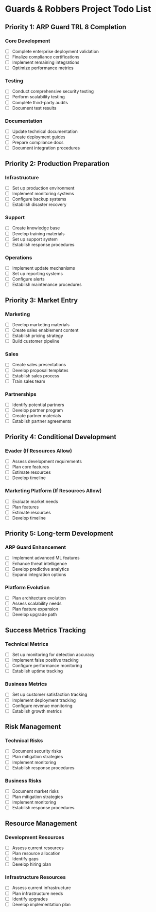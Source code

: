 # Guards & Robbers Project Todo List

## Priority 1: ARP Guard TRL 8 Completion
### Core Development
- [ ] Complete enterprise deployment validation
- [ ] Finalize compliance certifications
- [ ] Implement remaining integrations
- [ ] Optimize performance metrics

### Testing
- [ ] Conduct comprehensive security testing
- [ ] Perform scalability testing
- [ ] Complete third-party audits
- [ ] Document test results

### Documentation
- [ ] Update technical documentation
- [ ] Create deployment guides
- [ ] Prepare compliance docs
- [ ] Document integration procedures

## Priority 2: Production Preparation
### Infrastructure
- [ ] Set up production environment
- [ ] Implement monitoring systems
- [ ] Configure backup systems
- [ ] Establish disaster recovery

### Support
- [ ] Create knowledge base
- [ ] Develop training materials
- [ ] Set up support system
- [ ] Establish response procedures

### Operations
- [ ] Implement update mechanisms
- [ ] Set up reporting systems
- [ ] Configure alerts
- [ ] Establish maintenance procedures

## Priority 3: Market Entry
### Marketing
- [ ] Develop marketing materials
- [ ] Create sales enablement content
- [ ] Establish pricing strategy
- [ ] Build customer pipeline

### Sales
- [ ] Create sales presentations
- [ ] Develop proposal templates
- [ ] Establish sales process
- [ ] Train sales team

### Partnerships
- [ ] Identify potential partners
- [ ] Develop partner program
- [ ] Create partner materials
- [ ] Establish partner agreements

## Priority 4: Conditional Development
### Evader (If Resources Allow)
- [ ] Assess development requirements
- [ ] Plan core features
- [ ] Estimate resources
- [ ] Develop timeline

### Marketing Platform (If Resources Allow)
- [ ] Evaluate market needs
- [ ] Plan features
- [ ] Estimate resources
- [ ] Develop timeline

## Priority 5: Long-term Development
### ARP Guard Enhancement
- [ ] Implement advanced ML features
- [ ] Enhance threat intelligence
- [ ] Develop predictive analytics
- [ ] Expand integration options

### Platform Evolution
- [ ] Plan architecture evolution
- [ ] Assess scalability needs
- [ ] Plan feature expansion
- [ ] Develop upgrade path

## Success Metrics Tracking
### Technical Metrics
- [ ] Set up monitoring for detection accuracy
- [ ] Implement false positive tracking
- [ ] Configure performance monitoring
- [ ] Establish uptime tracking

### Business Metrics
- [ ] Set up customer satisfaction tracking
- [ ] Implement deployment tracking
- [ ] Configure revenue monitoring
- [ ] Establish growth metrics

## Risk Management
### Technical Risks
- [ ] Document security risks
- [ ] Plan mitigation strategies
- [ ] Implement monitoring
- [ ] Establish response procedures

### Business Risks
- [ ] Document market risks
- [ ] Plan mitigation strategies
- [ ] Implement monitoring
- [ ] Establish response procedures

## Resource Management
### Development Resources
- [ ] Assess current resources
- [ ] Plan resource allocation
- [ ] Identify gaps
- [ ] Develop hiring plan

### Infrastructure Resources
- [ ] Assess current infrastructure
- [ ] Plan infrastructure needs
- [ ] Identify upgrades
- [ ] Develop implementation plan 